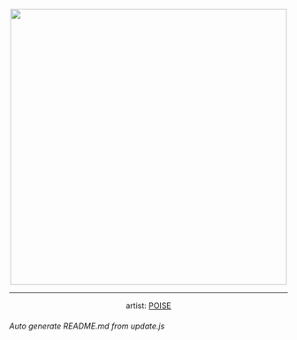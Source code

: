 
<p align="center">
  <img width="500" src="https://nekos.best/api/v2/neko/0528.png">
  <hr/>
  <center>
    artist: <a href="https://www.pixiv.net/en/artworks/92698464">POISE</a>
  </center>
</p>


###### Auto generate README.md from update.js

